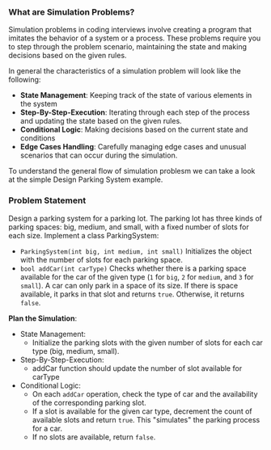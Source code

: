 ### What are Simulation Problems?


Simulation problems in coding interviews involve creating a program that imitates the behavior of a system or a process. These problems require you to step through the problem scenario, maintaining the state and making decisions based on the given rules. 

In general the characteristics of a simulation problem will look like the following:


- **State Management**: Keeping track of the state of various elements in the system
- **Step-By-Step-Execution**: Iterating through each step of the process and updating the state based on the given rules.
- **Conditional Logic**: Making decisions based on the current state and conditions
- **Edge Cases Handling**: Carefully managing edge cases and unusual scenarios that can occur during the simulation.

To understand the general flow of simulation problesm we can take a look at the simple Design Parking System example.

### Problem Statement


Design a parking system for a parking lot. The parking lot has three kinds of parking spaces: big, medium, and small, with a fixed number of slots for each size. Implement a class ParkingSystem:


- `ParkingSystem(int big, int medium, int small)` Initializes the object with the number of slots for each parking space.
- `bool addCar(int carType)` Checks whether there is a parking space available for the car of the given type (`1` for `big`, `2` for `medium`, and `3` for `small`). A car can only park in a space of its size. If there is space available, it parks in that slot and returns `true`. Otherwise, it returns `false`.

**Plan the Simulation**:


- State Management: 
	- Initialize the parking slots with the given number of slots for each car type (big, medium, small).
- Step-By-Step-Execution:
	- addCar function should update the number of slot available for carType
- Conditional Logic: 
	- On each `addCar` operation, check the type of car and the availability of the corresponding parking slot.
	- If a slot is available for the given car type, decrement the count of available slots and return `true`. This "simulates" the parking process for a car.
	- If no slots are available, return `false`.

